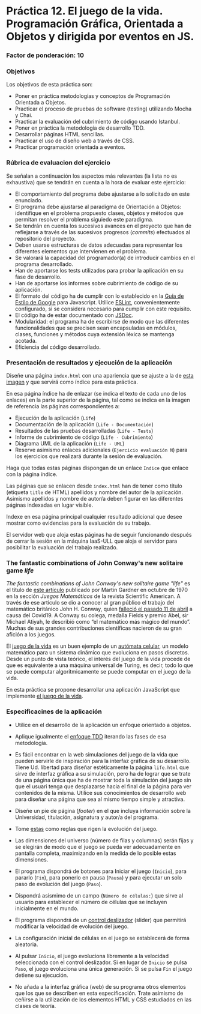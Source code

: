 # Práctica 12. El juego de la vida. Programación Gráfica,  Orientada a Objetos y dirigida por eventos en JS.
### Factor de ponderación: 10

### Objetivos

Los objetivos de esta práctica son:

* Poner en práctica metodologías y conceptos de Programación Orientada a Objetos.
* Practicar el proceso de pruebas de software (testing) utilizando Mocha y Chai.
* Practicar la evaluación del cubrimiento de código usando Istanbul.
* Poner en práctica la metodología de desarrollo TDD.
* Desarrollar páginas HTML sencillas.
* Practicar el uso de diseño web a través de CSS.
* Practicar programación orientada a eventos.

### Rúbrica de evaluacion del ejercicio
Se señalan a continuación los aspectos más relevantes (la lista no es exhaustiva)
que se tendrán en cuenta a la hora de evaluar este ejercicio:
* El comportamiento del programa debe ajustarse a lo solicitado en este enunciado.
* El programa debe ajustarse al paradigma de Orientación a Objetos: identifique en el problema propuesto clases, objetos y métodos que permitan resolver el problema siguiedo este paradigma.
* Se tendrán en cuenta los sucesivos avances en el proyecto que han de reflejarse a través de las sucesivos progresos (*commits*) efectuados al repositorio del proyecto.
* Deben usarse estructuras de datos adecuadas para representar los diferentes elementos que intervienen en el problema.
* Se valorará la capacidad del programador(a) de introducir cambios en el programa desarrollado.
* Han de aportarse los tests utilizados para probar la aplicación en su fase de desarrollo.
* Han de aportarse los informes sobre cubrimiento de código de su aplicación.
* El formato del código ha de cumplir con lo establecido en la [Guía de Estilo de Google](https://google.github.io/styleguide/jsguide.html)
para Javascript. Utilice [ESLint](https://eslint.org/), convenientemente configurado, si se considera necesario para cumplir con este requisito.
* El código ha de estar documentado con [JSDoc](https://jsdoc.app/).
* Modularidad: el programa ha de escribirse de modo que las diferentes funcionalidades
que se precisen sean encapsuladas en módulos, clases, funciones y métodos cuya extensión léxica se
mantenga acotada.
* Eficiencia del código desarrollado.

### Presentación de resultados y ejecución de la aplicación
Diseñe una página `index.html` con una apariencia que se ajuste a la de 
[esta imagen](https://raw.githubusercontent.com/fsande/PAI-Labs-Public-Data/master/img/index-html.png)
y que servirá como índice para esta práctica.

En esa página índice ha de enlazar (se indica el texto de cada uno de los enlaces) en la parte superior de la página, tal como se indica en la imagen de referencia las páginas correspondientes a:

* Ejecución de la aplicación (`Life`)
* Documentación de la aplicación (`Life - Documentación`)
* Resultados de las pruebas desarrolladas (`Life - Tests`)
* Informe de cubrimiento de código (`Life - Cubrimiento`)
* Diagrama UML de la aplicación (`Life - UML`)
* Reserve asimismo enlaces adicionales (`Ejercicio evaluación N`) para los ejercicios que realizará
  durante la sesión de evaluación.

Haga que todas estas páginas dispongan de un enlace `Indice` que enlace con la página índice.

Las páginas que se enlacen desde `index.html` han de tener como título (etiqueta
`title` de HTML) apellidos y nombre del autor de la aplicación. 
Asimismo apellidos y nombre de autor/a deben figurar en las diferentes páginas indexadas en lugar visible.

Indexe en esa página principal cualquier resultado adicional que desee mostrar como evidencias para la evaluación de su trabajo.

El servidor web que aloja estas páginas ha de seguir funcionando después de cerrar la sesión en la máquina
IaaS-ULL que aloja el servidor para posibilitar la evaluación del trabajo realizado.

### The fantastic combinations of John Conway's new solitaire game *life*

*The fantastic combinations of John Conway's new solitaire game "life"* es el título de 
[este artículo](http://www.ibiblio.org/lifepatterns/october1970.html)
publicado por Martin Gardner en octubre de 1970 en la sección *Juegos Matemáticos*
de la revista Scientific American.
A través de ese artículo se dio a conocer al gran público el trabajo del matemático británico John H. Conway,
quien [falleció el pasado 11 de abril](https://www.nytimes.com/2020/04/15/technology/john-horton-conway-dead-coronavirus.html) a causa del Covid19.
A Conway su colega, medalla Fields y premio Abel, sir Michael Atiyah, le describió como “el matemático más mágico del mundo”. 
Muchas de sus grandes contribuciones científicas nacieron de su gran afición a los juegos.

El [juego de la vida](https://en.wikipedia.org/wiki/Conway's_Game_of_Life) es un buen ejemplo de un 
[autómata celular](https://mathworld.wolfram.com/GameofLife.html), 
un modelo matemático para un sistema dinámico que evoluciona en pasos discretos.
Desde un punto de vista teórico, el interés del juego de la vida procede de que 
es equivalente a una máquina universal de Turing, es decir, todo lo que se puede computar 
algorítmicamente se puede computar en el juego de la vida.

En esta práctica se propone desarrollar una aplicación JavaScript que implemente 
[el juego de la vida](http://www.scholarpedia.org/article/Game_of_Life).

### Especificacines de la aplicación

* Utilice en el desarrollo de la aplicación un enfoque orientado a objetos.

* Aplique igualmente el
[enfoque TDD](https://en.wikipedia.org/wiki/Test-driven_development) 
iterando las fases de esa metodología.

* Es fácil encontrar en la web simulaciones del juego de la vida que pueden servirle de inspiración para la interfaz gráfica de su desarrollo.
Tiene Ud. libertad para diseñar estéticamente la página `life.html` que sirve de interfaz gráfica a su simulación, pero ha de lograr que se trate de una página única que ha de mostrar toda la simulación del juego sin que el usuari tenga que desplazarse hacia el final de la página para ver contenidos de la misma.
Utilice sus conocimientos de desarrollo web para diseñar una página que sea al mismo tiempo simple y atractiva.

* Diseñe un pie de página (*footer*) en el que incluya información sobre la Universidad,
  titulación, asignatura y autor/a del programa.

* Tome [estas](https://en.wikipedia.org/wiki/Conway's_Game_of_Life#Rules) 
  como reglas que rigen la evolución del juego.

* Las dimensiones del universo (número de filas y columnas) serán fijas y se elegirán de modo que el
  juego se pueda ver adecuadamente en pantalla completa, maximizando en la medida de lo posible estas dimensiones.

* El programa dispondrá de botones para Iniciar el juego (`Inicio`), para pararlo (`Fin`),
  para ponerlo en pausa (`Pausa`) y para ejecutar un solo paso de evolución del juego (`Paso`).

* Dispondrá asismimo de un campo (`Número de células:`) que sirve al usuario para establecer el número de
  células que se incluyen inicialmente en el mundo.

* El programa dispondrá de un [control deslizador](https://developer.mozilla.org/en-US/docs/Web/HTML/Element/input/range) (slider) 
  que permitirá modificar la velocidad de evolución del juego.

* La configuración inicial de células en el juego se establecerá de forma aleatoria.

* Al pulsar `Inicio`, el juego evoluciona libremente a la velocidad seleccionada con el control deslizador.
  Si en lugar de `Inicio` se pulsa `Paso`, el juego evoluciona una única generación.
	Si se pulsa `Fin` el juego detiene su ejecución.

* No añada a la interfaz gráfica (web) de su programa otros elementos que los que se describen en esta especificación.
  Trate asimismo de ceñirse a la utilización de los elementos HTML y CSS estudiados en las clases de teoría.
